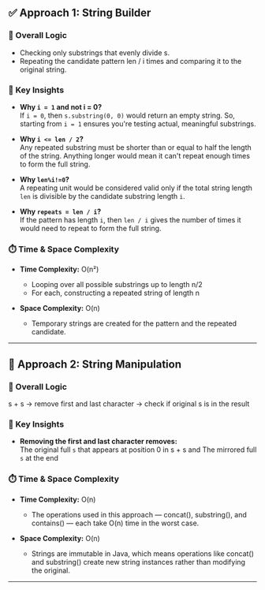 ## ✅ Approach 1: String Builder

### 🔁 Overall Logic
- Checking only substrings that evenly divide s.
- Repeating the candidate pattern len / i times and comparing it to the original string.

### 📌 Key Insights

- **Why `i = 1` and not i = 0?**  
  If `i = 0`, then `s.substring(0, 0)` would return an empty string. So, starting from `i = 1` ensures you're testing actual, meaningful substrings.

- **Why `i <= len / 2`?**  
  Any repeated substring must be shorter than or equal to half the length of the string.
  Anything longer would mean it can't repeat enough times to form the full string.

- **Why `len%i!=0`?**  
  A repeating unit would be considered valid only if the total string length `len` is divisible by the candidate substring length `i`.

- **Why `repeats = len / i`?**  
  If the pattern has length `i`, then `len / i` gives the number of times it would need to repeat to form the full string.

### ⏱️ Time & Space Complexity

- **Time Complexity:** O(n²)
  - Looping over all possible substrings up to length n/2
  - For each, constructing a repeated string of length n

- **Space Complexity:** O(n)  
  - Temporary strings are created for the pattern and the repeated candidate.

---

## 🧠 Approach 2: String Manipulation

### 🔁 Overall Logic
s + s → remove first and last character → check if original s is in the result

### 📌 Key Insights

- **Removing the first and last character removes:**  
  The original full `s` that appears at position 0 in s + s and 
  The mirrored full `s` at the end

### ⏱️ Time & Space Complexity

- **Time Complexity:** O(n)  
  - The operations used in this approach — concat(), substring(), and contains() — each take O(n) time in the worst case.  

- **Space Complexity:** O(n)  
  - Strings are immutable in Java, which means operations like concat() and substring() create new string instances rather than modifying the original.

---
